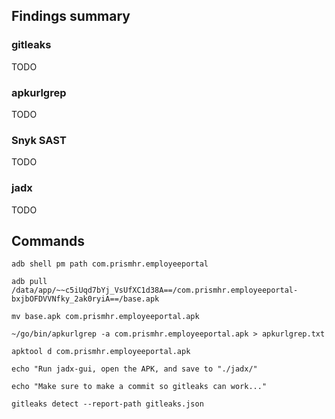 ## Findings summary

### gitleaks

TODO

### apkurlgrep

TODO

### Snyk SAST

TODO

### jadx

TODO

## Commands

```
adb shell pm path com.prismhr.employeeportal

adb pull /data/app/~~c5iUqd7bYj_VsUfXC1d38A==/com.prismhr.employeeportal-bxjbOFDVVNfky_2ak0ryiA==/base.apk

mv base.apk com.prismhr.employeeportal.apk

~/go/bin/apkurlgrep -a com.prismhr.employeeportal.apk > apkurlgrep.txt

apktool d com.prismhr.employeeportal.apk

echo "Run jadx-gui, open the APK, and save to "./jadx/"

echo "Make sure to make a commit so gitleaks can work..."

gitleaks detect --report-path gitleaks.json
```